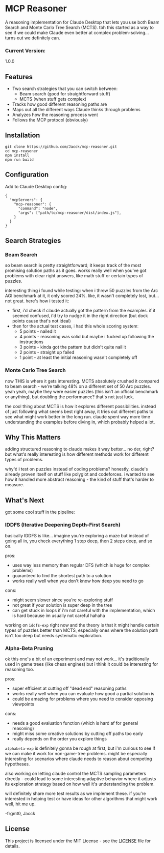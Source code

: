 # MCP Reasoner
A reasoning implementation for Claude Desktop that lets you use both Beam Search and Monte Carlo Tree Search (MCTS). tbh this started as a way to see if we could make Claude even better at complex problem-solving... turns out we definitely can.

### Current Version:
1.0.0

## Features
- Two search strategies that you can switch between:
   - Beam search (good for straightforward stuff)
   - MCTS (when stuff gets complex)
- Tracks how good different reasoning paths are
- Maps out all the different ways Claude thinks through problems
- Analyzes how the reasoning process went
- Follows the MCP protocol (obviously)

## Installation
```
git clone https://github.com/Jacck/mcp-reasoner.git
cd mcp-reasoner
npm install
npm run build
```

## Configuration
Add to Claude Desktop config:
```
{
  "mcpServers": {
    "mcp-reasoner": {
      "command": "node",
      "args": ["path/to/mcp-reasoner/dist/index.js"],
    }
  }
}
```

## Search Strategies

### Beam Search
so beam search is pretty straightforward; it keeps track of the most promising solution paths as it goes. works really well when you've got problems with clear right answers, like math stuff or certain types of puzzles.

interesting thing i found while testing: when i threw 50 puzzles from the Arc AGI benchmark at it, it only scored 24%. like, it wasn't completely lost, but... not great. here's how i tested it:

- first, i'd check if claude actually got the pattern from the examples. if it seemed confused, i'd try to nudge it in the right direction (but dock points cause that's not ideal)
- then for the actual test cases, i had this whole scoring system:
  - 5 points - nailed it
  - 4 points - reasoning was solid but maybe i fucked up following the instructions
  - 3 points - kinda got the pattern but didn't quite nail it
  - 2 points - straight up failed
  - 1 point - at least the initial reasoning wasn't completely off

### Monte Carlo Tree Search
now THIS is where it gets interesting. MCTS absolutely crushed it compared to beam search - we're talking 48% on a different set of 50 Arc puzzles. yeah yeah, maybe they were easier puzzles (this isn't an official benchmark or anything), but doubling the performance? that's not just luck.

the cool thing about MCTS is how it explores different possibilities. instead of just following what seems best right away, it tries out different paths to see what might work better in the long run. claude spent way more time understanding the examples before diving in, which probably helped a lot.

## Why This Matters
adding structured reasoning to claude makes it way better... no der, right? but what's really interesting is how different methods work for different types of problems. 

why'd i test on puzzles instead of coding problems? honestly, claude's already proven itself on stuff like polyglot and codeforces. i wanted to see how it handled more abstract reasoning - the kind of stuff that's harder to measure.

## What's Next
got some cool stuff in the pipeline:

### IDDFS (Iterative Deepening Depth-First Search)
basically IDDFS is like... imagine you're exploring a maze but instead of going all in, you check everything 1 step deep, then 2 steps deep, and so on.

pros:
- uses way less memory than regular DFS (which is huge for complex problems)
- guaranteed to find the shortest path to a solution
- works really well when you don't know how deep you need to go

cons:
- might seem slower since you're re-exploring stuff
- not great if your solution is super deep in the tree
- can get stuck in loops if i'm not careful with the implementation, which is hard because im usually not careful hahaha

working on `iddfs-exp` right now and the theory is that it might handle certain types of puzzles better than MCTS, especially ones where the solution path isn't too deep but needs systematic exploration.

### Alpha-Beta Pruning
ok this one's a bit of an experiment and may not work... it's traditionally used in game trees (like chess engines) but i think it could be interesting for reasoning too.

pros:
- super efficient at cutting off "dead end" reasoning paths
- works really well when you can evaluate how good a partial solution is
- could be amazing for problems where you need to consider opposing viewpoints

cons:
* needs a good evaluation function (which is hard af for general reasoning)
* might miss some creative solutions by cutting off paths too early
* really depends on the order you explore things

`alphabeta-exp` is definitely gonna be rough at first, but i'm curious to see if we can make it work for non-game-tree problems. might be especially interesting for scenarios where claude needs to reason about competing hypotheses.

also working on letting claude control the MCTS sampling parameters directly - could lead to some interesting adaptive behavior where it adjusts its exploration strategy based on how well it's understanding the problem.

will definitely share more test results as we implement these. if you're interested in helping test or have ideas for other algorithms that might work well, hit me up.

-frgmt0, Jacck

## License
This project is licensed under the MIT License - see the [LICENSE](LICENSE) file for details.
